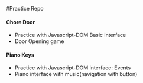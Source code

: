 #Practice Repo

#### Chore Door
- Practice with Javascript-DOM Basic interface
- Door Opening game
#### Piano Keys
- Practice with Javascript-DOM interface: Events 
- Piano interface with music(navigation with button)
